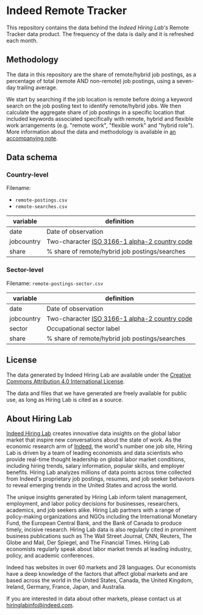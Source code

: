 # Indeed Remote Tracker

This repository contains the data behind the *Indeed Hiring Lab's* Remote Tracker data product. The frequency of the data is daily and it is refreshed each month.

## Methodology

The data in this repository are the share of remote/hybrid job postings, as a percentage of total (remote AND non-remote) job postings, using a seven-day trailing average.

We start by searching if the job location is remote before doing a keyword search on the job posting text to identify remote/hybrid jobs. We then calculate the aggregate share of job postings in a specific location that included keywords associated specifically with remote, hybrid and flexible work arrangements (e.g. "remote work", "flexible work" and "hybrid role"). More information about the data and methodology is available in [an accompanying note](https://www.hiringlab.org/wp-content/uploads/2023/06/Hybrid-Remote-Methodology.pdf).

<!-- INSERT SEARCHES METHODOLOGY
 -->
<!-- We currently cover the following countries: Austria, Australia, Belgium, Brazil, Canada, Switzerland, Germany, Spain, France, United Kingdom, Ireland, Italy, India, Italy, Japan, Luxembourg, Mexico, Netherlands, New Zealand, Poland, Philippines, Singapore, Sweden, United States. -->

## Data schema

### Country-level

Filename:

- `remote-postings.csv`
- `remote-searches.csv`

| variable   | definition                                                                          |
|------------|-------------------------------------------------------------------------------------|
| date       | Date of observation                                                                 |
| jobcountry | Two-character [ISO 3166-1 alpha-2 country code](https://www.iban.com/country-codes) |
| share      | % share of remote/hybrid job postings/searches                                      |

### Sector-level

Filename: `remote-postings-sector.csv`

| variable   | definition                                                                          |
|------------|-------------------------------------------------------------------------------------|
| date       | Date of observation                                                                 |
| jobcountry | Two-character [ISO 3166-1 alpha-2 country code](https://www.iban.com/country-codes) |
| sector     | Occupational sector label                                                           |
| share      | % share of remote/hybrid job postings/searches                                      |

## License

The data generated by Indeed Hiring Lab are available under the [Creative Commons Attribution 4.0 International License](https://creativecommons.org/licenses/by/4.0/).

The data and files that we have generated are freely available for public use, as long as Hiring Lab is cited as a source.

## About Hiring Lab

[Indeed Hiring Lab](https://hiringlab.org) creates innovative data insights on the global labor market that inspire new conversations about the state of work. As the economic research arm of [Indeed](https://www.indeed.com/), the world's number one job site, Hiring Lab is driven by a team of leading economists and data scientists who provide real-time thought leadership on global labor market conditions, including hiring trends, salary information, popular skills, and employer benefits. Hiring Lab analyzes millions of data points across time collected from Indeed's proprietary job postings, resumes, and job seeker behaviors to reveal emerging trends in the United States and across the world.

The unique insights generated by Hiring Lab inform talent management, employment, and labor policy decisions for businesses, researchers, academics, and job seekers alike. Hiring Lab partners with a range of policy-making organizations and NGOs including the International Monetary Fund, the European Central Bank, and the Bank of Canada to produce timely, incisive research. Hiring Lab data is also regularly cited in prominent business publications such as The Wall Street Journal, CNN, Reuters, The Globe and Mail, Der Spiegel, and The Financial Times. Hiring Lab economists regularly speak about labor market trends at leading industry, policy, and academic conferences.

Indeed has websites in over 60 markets and 28 languages. Our economists have a deep knowledge of the factors that affect global markets and are based across the world in the United States, Canada, the United Kingdom, Ireland, Germany, France, Japan, and Australia.

If you are interested in data about other markets, please contact us at <hiringlabinfo@indeed.com>.
